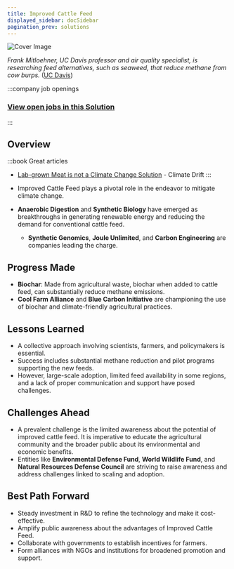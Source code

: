 ```yaml
---
title: Improved Cattle Feed
displayed_sidebar: docSidebar
pagination_prev: solutions
---
```

![Cover Image](../static/img/improved-cattle-feed.png)

*Frank Mitloehner, UC Davis professor and air quality specialist, is researching feed alternatives, such as seaweed, that reduce methane from cow burps.* ([UC Davis](https://www.ucdavis.edu/food/news/making-cattle-more-sustainable))


:::company job openings
### [View open jobs in this Solution](https://climatebase.org/jobs?l=&q=&drawdown_solutions=Improved+Cattle+Feed)
:::

## Overview
:::book Great articles
- [Lab-grown Meat is not a Climate Change Solution](https://climatedrift.substack.com/p/lab-grown-meat-is-not-a-climate-solution) - Climate Drift
:::



* Improved Cattle Feed plays a pivotal role in the endeavor to mitigate climate change.
* **Anaerobic Digestion** and **Synthetic Biology** have emerged as breakthroughs in generating renewable energy and reducing the demand for conventional cattle feed.

  * **Synthetic Genomics**, **Joule Unlimited**, and **Carbon Engineering** are companies leading the charge.

## Progress Made

* **Biochar**: Made from agricultural waste, biochar when added to cattle feed, can substantially reduce methane emissions.
* **Cool Farm Alliance** and **Blue Carbon Initiative** are championing the use of biochar and climate-friendly agricultural practices.

## Lessons Learned

* A collective approach involving scientists, farmers, and policymakers is essential.
* Success includes substantial methane reduction and pilot programs supporting the new feeds.
* However, large-scale adoption, limited feed availability in some regions, and a lack of proper communication and support have posed challenges.

## Challenges Ahead

* A prevalent challenge is the limited awareness about the potential of improved cattle feed. It is imperative to educate the agricultural community and the broader public about its environmental and economic benefits.
* Entities like **Environmental Defense Fund**, **World Wildlife Fund**, and **Natural Resources Defense Council** are striving to raise awareness and address challenges linked to scaling and adoption.

## Best Path Forward

* Steady investment in R&D to refine the technology and make it cost-effective.
* Amplify public awareness about the advantages of Improved Cattle Feed.
* Collaborate with governments to establish incentives for farmers.
* Form alliances with NGOs and institutions for broadened promotion and support.